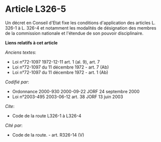 # Article L326-5

Un décret en Conseil d'Etat fixe les conditions d'application des articles L. 326-1 à L. 326-4 et notamment les modalités de
désignation des membres de la commission nationale et l'étendue de son pouvoir disciplinaire.

**Liens relatifs à cet article**

_Anciens textes_:

  - Loi n°72-1097 1972-12-11 art. 1 (al. 9), art. 7
  - Loi n°72-1097 du 11 décembre 1972 - art. 7 (Ab)
  - Loi n°72-1097 du 11 décembre 1972 - art. 1 (Ab)

_Codifié par_:

  - Ordonnance 2000-930 2000-09-22 JORF 24 septembre 2000
  - Loi n°2003-495 2003-06-12 art. 38 JORF 13 juin 2003

_Cite_:

  - Code de la route L326-1 à L326-4

_Cité par_:

  - Code de la route. - art. R326-14 (V)
